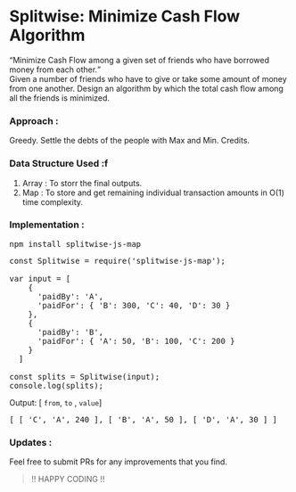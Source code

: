 # Splitwise: Minimize Cash Flow Algorithm
<q>Minimize Cash Flow among a given set of friends who have borrowed money from each other.</q> <br>
Given a number of friends who have to give or take some amount of money from one another. Design an algorithm by which the total cash flow among all the friends is minimized. 

### Approach :
Greedy.
Settle the debts of the people with Max and Min. Credits.

### Data Structure Used :f

1. Array : To storr the final outputs.
2. Map : To store and get remaining individual transaction amounts in O(1) time complexity.

### Implementation :
<pre>
npm install splitwise-js-map
</pre>
<pre>
const Splitwise = require('splitwise-js-map');

var input = [    
    {   
      'paidBy': 'A',  
      'paidFor': { 'B': 300, 'C': 40, 'D': 30 } 
    },
    {   
      'paidBy': 'B',  
      'paidFor': { 'A': 50, 'B': 100, 'C': 200 } 
    }	
  ]

const splits = Splitwise(input);
console.log(splits);
</pre>
Output: [ `from`, `to` , `value`]
<pre>
[ [ 'C', 'A', 240 ], [ 'B', 'A', 50 ], [ 'D', 'A', 30 ] ]
</pre>

### Updates :
Feel free to submit PRs for any improvements that you find.

> !! HAPPY CODING !!

